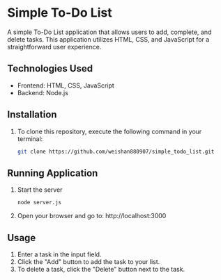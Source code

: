 # Simple To-Do List
A simple To-Do List application that allows users to add, complete, and delete tasks. This application utilizes HTML, CSS, and JavaScript for a straightforward user experience.

## Technologies Used
- Frontend: HTML, CSS, JavaScript
- Backend: Node.js

## Installation
1. To clone this repository, execute the following command in your terminal:
    ```sh
    git clone https://github.com/weishan880907/simple_todo_list.git 
    ```

## Running Application
1. Start the server
    ```sh
   node server.js
   ```
2. Open your browser and go to: http://localhost:3000 

## Usage
1. Enter a task in the input field.
2. Click the "Add" button to add the task to your list.
3. To delete a task, click the "Delete" button next to the task.

